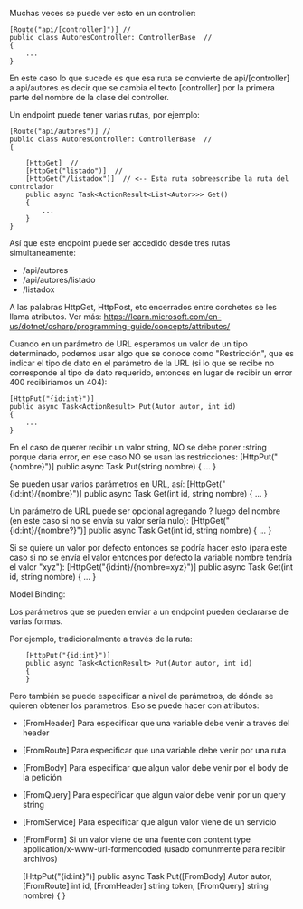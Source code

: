 Muchas veces se puede ver esto en un controller:

    [Route("api/[controller]")] // 
    public class AutoresController: ControllerBase  // 
    {
        ...
    }

En este caso lo que sucede es que esa ruta se convierte de api/[controller] a
api/autores es decir que se cambia el texto [controller] por la primera
parte del nombre de la clase del controller.


Un endpoint puede tener varias rutas, por ejemplo:

    [Route("api/autores")] // 
    public class AutoresController: ControllerBase  // 
    {

        [HttpGet]  // 
        [HttpGet("listado")]  // 
        [HttpGet("/listadox")]  // <-- Esta ruta sobreescribe la ruta del controlador
        public async Task<ActionResult<List<Autor>>> Get()
        {
            ...
        }
    }

Así que este endpoint puede ser accedido desde tres rutas simultaneamente:
- /api/autores
- /api/autores/listado
- /listadox
        
A las palabras HttpGet, HttpPost, etc encerrados entre corchetes se les llama atributos.
Ver más: https://learn.microsoft.com/en-us/dotnet/csharp/programming-guide/concepts/attributes/


Cuando en un parámetro de URL esperamos un valor de un tipo determinado, podemos usar
algo que se conoce como "Restricción", que es indicar el tipo de dato en el parámetro de
la URL (si lo que se recibe no corresponde al tipo de dato requerido, entonces en lugar
de recibir un error 400 recibiríamos un 404):

    [HttpPut("{id:int}")]
    public async Task<ActionResult> Put(Autor autor, int id)
    {
        ...
    }

En el caso de querer recibir un valor string, NO se debe poner :string porque daría error,
en ese caso NO se usan las restricciones:
    [HttpPut("{nombre}")]
    public async Task<ActionResult> Put(string nombre)
    {
        ...
    }

Se pueden usar varios parámetros en URL, así:
    [HttpGet("{id:int}/{nombre}")]
    public async Task<ActionResult> Get(int id, string nombre)
    {
        ...
    }

Un parámetro de URL puede ser opcional agregando ? luego del nombre
(en este caso si no se envía su valor sería nulo):
    [HttpGet("{id:int}/{nombre?}")]
    public async Task<ActionResult> Get(int id, string nombre)
    {
        ...
    }

Si se quiere un valor por defecto entonces se podría hacer esto
(para este caso si no se envía el valor entonces por defecto la variable
nombre tendría el valor "xyz"):
    [HttpGet("{id:int}/{nombre=xyz}")]
    public async Task<ActionResult> Get(int id, string nombre)
    {
        ...
    }

Model Binding:

Los parámetros que se pueden enviar a un endpoint pueden declararse de 
varias formas.

Por ejemplo, tradicionalmente a través de la ruta:

        [HttpPut("{id:int}")]
        public async Task<ActionResult> Put(Autor autor, int id)
        {
        }

Pero también se puede especificar a nivel de parámetros, de dónde se
quieren obtener los parámetros.  Eso se puede hacer con atributos:
- [FromHeader]  Para especificar que una variable debe venir a través del header
- [FromRoute]  Para especificar que una variable debe venir por una ruta
- [FromBody]  Para especificar que algun valor debe venir por el body de la petición
- [FromQuery]  Para especificar que algun valor debe venir por un query string
- [FromService]  Para especificar que algun valor viene de un servicio
- [FromForm]  Si un valor viene de una fuente con content type application/x-www-url-formencoded (usado comunmente para recibir archivos)


    [HttpPut("{id:int}")]
    public async Task<ActionResult> Put([FromBody] Autor autor, [FromRoute] int id, [FromHeader] string token, [FromQuery] string nombre)
    {
    }